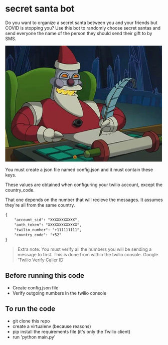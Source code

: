 # secret santa bot

Do you want to organize a secret santa between you and your friends but COVID is stopping you? Use this bot to randomly choose secret santas and send everyone the name of the person they should send their gift to by SMS.

![](santa_bot.gif)
 
You must create a json file named config.json and it must contain these keys. 

These values are obtained when configuring your twilio account, except the country_code. 

That one depends on the number that will recieve the messages. It assumes they're all from the same country.
```
{
    "account_sid": "XXXXXXXXXXX",
    "auth_token": "XXXXXXXXXXXXX",
    "twilio_number": "+111111111",
    "country_code": "+52"
}
```
> Extra note: You must verify all the numbers you will be sending a message to first. This is done from within the twilio console. Google 'Twilio Verify Caller ID'

## Before running this code
* Create config.json file
* Verify outgoing numbers in the twilio console

## To run the code
* git clone this repo
* create a virtualenv (because reasons)
* pip install the requirements file (it's only the Twilio client)
* run 'python main.py'